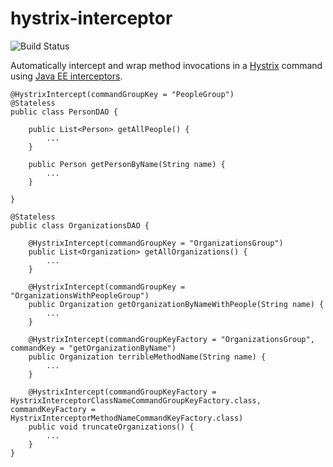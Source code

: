# hystrix-interceptor

![Build Status](https://travis-ci.org/podnov/hystrix-interceptor.svg?branch=master)

Automatically intercept and wrap method invocations in a [Hystrix](https://github.com/Netflix/Hystrix) command using [Java EE interceptors](http://docs.oracle.com/javaee/6/tutorial/doc/gkeed.html).

```
@HystrixIntercept(commandGroupKey = "PeopleGroup")
@Stateless
public class PersonDAO {

    public List<Person> getAllPeople() {
        ...
    }
    
    public Person getPersonByName(String name) {
        ...
    }

}

@Stateless
public class OrganizationsDAO {

    @HystrixIntercept(commandGroupKey = "OrganizationsGroup")
    public List<Organization> getAllOrganizations() {
        ...
    }
    
    @HystrixIntercept(commandGroupKey = "OrganizationsWithPeopleGroup")
    public Organization getOrganizationByNameWithPeople(String name) {
        ...
    }
    
    @HystrixIntercept(commandGroupKeyFactory = "OrganizationsGroup", commandKey = "getOrganizationByName")
    public Organization terribleMethodName(String name) {
        ...
    }

    @HystrixIntercept(commandGroupKeyFactory = HystrixInterceptorClassNameCommandGroupKeyFactory.class, commandKeyFactory = HystrixInterceptorMethodNameCommandKeyFactory.class)
    public void truncateOrganizations() {
        ...
    }
}
```